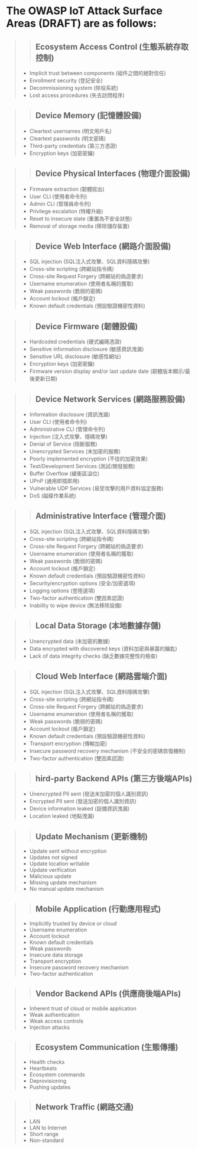 # The OWASP IoT Attack Surface Areas (DRAFT) are as follows:

>> ## Ecosystem Access Control (生態系統存取控制)
>- Implicit trust between components (組件之間的絕對信任)
>- Enrollment security (登記安全)
>- Decommissioning system (除役系統)
>- Lost access procedures (失去訪問程序)

>> ## Device Memory (記憶體設備)
>- Cleartext usernames (明文用戶名)
>- Cleartext passwords (明文密碼)
>- Third-party credentials (第三方憑證)
>- Encryption keys (加密密鑰)

>> ## Device Physical Interfaces (物理介面設備)
>- Firmware extraction (韌體拔出)
>- User CLI (使用者命令列)
>- Admin CLI (管理員命令列)
>- Privilege escalation (特權升級)
>- Reset to insecure state (重置為不安全狀態)
>- Removal of storage media (移除儲存裝置)

>> ## Device Web Interface (網路介面設備)
>- SQL injection (SQL注入式攻擊、SQL資料隱碼攻擊)
>- Cross-site scripting (跨網站指令碼)
>- Cross-site Request Forgery (跨網站的偽造要求)
>- Username enumeration (使用者名稱的獲取)
>- Weak passwords (脆弱的密碼)
>- Account lockout (帳戶鎖定)
>- Known default credentials (預設驗證機密性資料)

>> ## Device Firmware (韌體設備)
>- Hardcoded credentials (硬式編碼憑證)
>- Sensitive information disclosure (敏感資訊洩漏)
>- Sensitive URL disclosure (敏感性網址)
>- Encryption keys (加密密鑰)
>- Firmware version display and/or last update date (韌體版本顯示/最後更新日期)

>> ## Device Network Services (網路服務設備)
>- Information disclosure (資訊洩漏)
>- User CLI (使用者命令列)
>- Administrative CLI (管理命令列)
>- Injection (注入式攻擊、隱碼攻擊)
>- Denial of Service (阻斷服務)
>- Unencrypted Services (未加密的服務)
>- Poorly implemented encryption (不佳的加密效果)
>- Test/Development Services (測試/開發服務)
>- Buffer Overflow (緩衝區溢位)
>- UPnP (通用即插即用)
>- Vulnerable UDP Services (易受攻擊的用戶資料協定服務)
>- DoS (磁碟作業系統)

>> ## Administrative Interface (管理介面)
>- SQL injection (SQL注入式攻擊、SQL資料隱碼攻擊)
>- Cross-site scripting (跨網站指令碼)
>- Cross-site Request Forgery (跨網站的偽造要求)
>- Username enumeration (使用者名稱的獲取)
>- Weak passwords (脆弱的密碼)
>- Account lockout (帳戶鎖定)
>- Known default credentials (預設驗證機密性資料)
>- Security/encryption options (安全/加密選項)
>- Logging options (登陸選項)
>- Two-factor authentication (雙因素認證)
>- Inability to wipe device (無法移除設備)

>> ## Local Data Storage (本地數據存儲)
>- Unencrypted data (未加密的數據)
>- Data encrypted with discovered keys (資料加密與暴露的鑰匙)
>- Lack of data integrity checks (缺乏數據完整性的檢查)

>> ## Cloud Web Interface (網路雲端介面)
>- SQL injection (SQL注入式攻擊、SQL資料隱碼攻擊)
>- Cross-site scripting (跨網站指令碼)
>- Cross-site Request Forgery (跨網站的偽造要求)
>- Username enumeration (使用者名稱的獲取)
>- Weak passwords (脆弱的密碼)
>- Account lockout (帳戶鎖定)
>- Known default credentials (預設驗證機密性資料)
>- Transport encryption (傳輸加密)
>- Insecure password recovery mechanism (不安全的密碼恢復機制)
>- Two-factor authentication (雙因素認證)

>> ## hird-party Backend APIs (第三方後端APIs)
>- Unencrypted PII sent (發送未加密的個人識別資訊)
>- Encrypted PII sent (發送加密的個人識別資訊)
>- Device information leaked (設備資訊洩漏)
>- Location leaked (地點洩漏)

>> ## Update Mechanism (更新機制)	
>- Update sent without encryption
>- Updates not signed
>- Update location writable
>- Update verification
>- Malicious update
>- Missing update mechanism
>- No manual update mechanism

>> ## Mobile Application (行動應用程式)
>- Implicitly trusted by device or cloud
>- Username enumeration
>- Account lockout
>- Known default credentials
>- Weak passwords
>- Insecure data storage
>- Transport encryption
>- Insecure password recovery mechanism
>- Two-factor authentication

>> ## Vendor Backend APIs (供應商後端APIs)
>- Inherent trust of cloud or mobile application
>- Weak authentication
>- Weak access controls
>- Injection attacks

>> ## Ecosystem Communication (生態傳播)
>- Health checks
>- Heartbeats
>- Ecosystem commands
>- Deprovisioning
>- Pushing updates

>> ## Network Traffic (網路交通)
>- LAN
>- LAN to Internet
>- Short range
>- Non-standard
